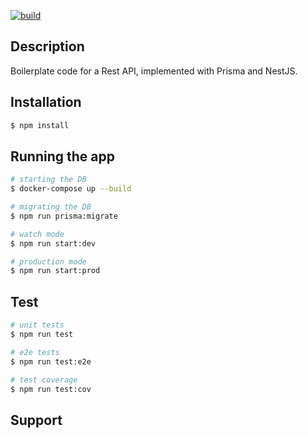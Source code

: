 [![build](https://github.com/alexmantaut/nestjs-prisma-boilerplate/actions/workflows/node.js.yml/badge.svg)](https://github.com/alexmantaut/nestjs-prisma-boilerplate/actions/workflows/node.js.yml)
## Description

Boilerplate code for a Rest API, implemented with Prisma and NestJS.

## Installation

```bash
$ npm install
```

## Running the app

```bash
# starting the DB
$ docker-compose up --build

# migrating the DB
$ npm run prisma:migrate

# watch mode
$ npm run start:dev

# production mode
$ npm run start:prod
```

## Test

```bash
# unit tests
$ npm run test

# e2e tests
$ npm run test:e2e

# test coverage
$ npm run test:cov
```

## Support
